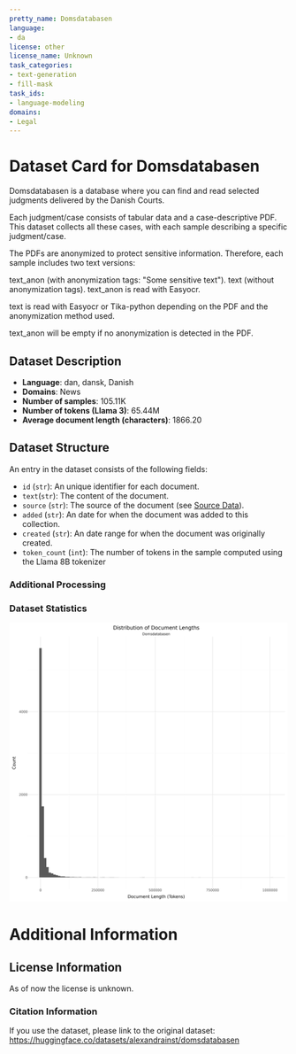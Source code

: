 ```yaml
---
pretty_name: Domsdatabasen
language:
- da
license: other
license_name: Unknown
task_categories:
- text-generation
- fill-mask
task_ids:
- language-modeling
domains:
- Legal
---
```



# Dataset Card for Domsdatabasen

<!-- START-SHORT DESCRIPTION -->
Domsdatabasen is a database where you can find and read selected judgments delivered by the Danish Courts.
<!-- END-SHORT DESCRIPTION -->

Each judgment/case consists of tabular data and a case-descriptive PDF. This dataset collects all these cases, with each sample describing a specific judgment/case.

The PDFs are anonymized to protect sensitive information. Therefore, each sample includes two text versions:

text_anon (with anonymization tags: <anonym>"Some sensitive text"</anonym>).
text (without anonymization tags).
text_anon is read with Easyocr.

text is read with Easyocr or Tika-python depending on the PDF and the anonymization method used.

text_anon will be empty if no anonymization is detected in the PDF.




## Dataset Description

<!-- START-DESC-STATS -->
- **Language**: dan, dansk, Danish
- **Domains**: News
- **Number of samples**: 105.11K
- **Number of tokens (Llama 3)**: 65.44M
- **Average document length (characters)**: 1866.20
<!-- END-DESC-STATS -->


## Dataset Structure
An entry in the dataset consists of the following fields:

- `id` (`str`): An unique identifier for each document.
- `text`(`str`): The content of the document.
- `source` (`str`): The source of the document (see [Source Data](#source-data)).
- `added` (`str`): An date for when the document was added to this collection.
- `created` (`str`): An date range for when the document was originally created.
- `token_count` (`int`): The number of tokens in the sample computed using the Llama 8B tokenizer


### Additional Processing


### Dataset Statistics

<!-- START-DATASET PLOTS -->
<p align="center">
<img src="./images/dist_document_length.png" width="600" style="margin-right: 10px;" />
</p>
<!-- END-DATASET PLOTS -->


# Additional Information

## License Information
As of now the license is unknown. 

### Citation Information

If you use the dataset, please link to the original dataset: https://huggingface.co/datasets/alexandrainst/domsdatabasen